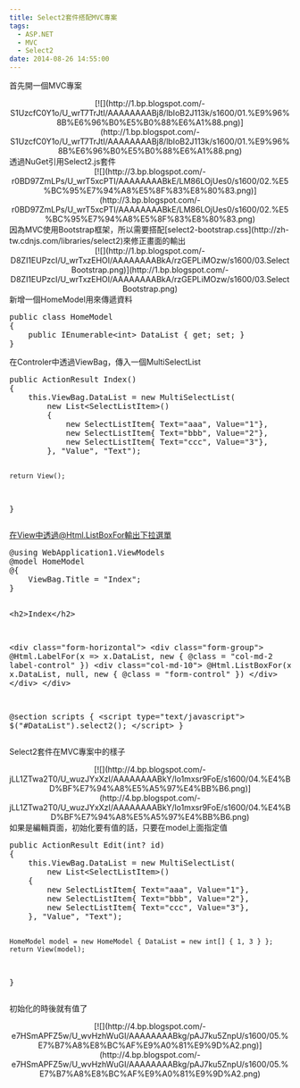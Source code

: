 ```yaml
---
title: Select2套件搭配MVC專案
tags:
  - ASP.NET
  - MVC
  - Select2
date: 2014-08-26 14:55:00
---
```


首先開一個MVC專案
<div class="separator" style="clear: both; text-align: center;">[![](http://1.bp.blogspot.com/-S1UzcfC0Y1o/U_wrT7TrJtI/AAAAAAAABj8/lbIoB2J113k/s1600/01.%E9%96%8B%E6%96%B0%E5%B0%88%E6%A1%88.png)](http://1.bp.blogspot.com/-S1UzcfC0Y1o/U_wrT7TrJtI/AAAAAAAABj8/lbIoB2J113k/s1600/01.%E9%96%8B%E6%96%B0%E5%B0%88%E6%A1%88.png)</div>
透過NuGet引用Select2.js套件
<div class="separator" style="clear: both; text-align: center;">[![](http://3.bp.blogspot.com/-r0BD97ZmLPs/U_wrT5xcPTI/AAAAAAAABkE/LM86LOjUes0/s1600/02.%E5%BC%95%E7%94%A8%E5%8F%83%E8%80%83.png)](http://3.bp.blogspot.com/-r0BD97ZmLPs/U_wrT5xcPTI/AAAAAAAABkE/LM86LOjUes0/s1600/02.%E5%BC%95%E7%94%A8%E5%8F%83%E8%80%83.png)</div>
因為MVC使用Bootstrap框架，所以需要搭配[select2-bootstrap.css](http://zh-tw.cdnjs.com/libraries/select2)來修正畫面的輸出
<div class="separator" style="clear: both; text-align: center;">[![](http://1.bp.blogspot.com/-D8ZI1EUPzcI/U_wrTxzEHOI/AAAAAAAABkA/rzGEPLiMOzw/s1600/03.SelectBootstrap.png)](http://1.bp.blogspot.com/-D8ZI1EUPzcI/U_wrTxzEHOI/AAAAAAAABkA/rzGEPLiMOzw/s1600/03.SelectBootstrap.png)</div>
新增一個HomeModel用來傳遞資料
<div><pre class="brush:csharp">public class HomeModel
{
    public IEnumerable&lt;int&gt; DataList { get; set; }
}
</pre><div>
在Controler中透過ViewBag，傳入一個MultiSelectList
<div><pre class="brush:csharp">public ActionResult Index()
{
    this.ViewBag.DataList = new MultiSelectList(
        new List&lt;SelectListItem&gt;()
        {
            new SelectListItem{ Text="aaa", Value="1"},
            new SelectListItem{ Text="bbb", Value="2"},
            new SelectListItem{ Text="ccc", Value="3"},
        }, "Value", "Text");

    return View();
}
</pre><div>
在View中透過@Html.ListBoxFor輸出下拉選單
<div><pre class="brush:html">@using WebApplication1.ViewModels
@model HomeModel
@{
    ViewBag.Title = "Index";
}

&lt;h2&gt;Index&lt;/h2&gt;

&lt;div class="form-horizontal"&gt;
    &lt;div class="form-group"&gt;
        @Html.LabelFor(x =&gt; x.DataList, new { @class = "col-md-2 label-control" })
        &lt;div class="col-md-10"&gt;
            @Html.ListBoxFor(x =&gt; x.DataList, null, new { @class = "form-control" })
        &lt;/div&gt;
    &lt;/div&gt;
&lt;/div&gt;

@section scripts
{
    &lt;script type="text/javascript"&gt;
        $("#DataList").select2();
    &lt;/script&gt;
}
</pre><div>
Select2套件在MVC專案中的樣子
<div class="separator" style="clear: both; text-align: center;">[![](http://4.bp.blogspot.com/-jLL1ZTwa2T0/U_wuzJYxXzI/AAAAAAAABkY/lo1mxsr9FoE/s1600/04.%E4%BD%BF%E7%94%A8%E5%A5%97%E4%BB%B6.png)](http://4.bp.blogspot.com/-jLL1ZTwa2T0/U_wuzJYxXzI/AAAAAAAABkY/lo1mxsr9FoE/s1600/04.%E4%BD%BF%E7%94%A8%E5%A5%97%E4%BB%B6.png)</div>
如果是編輯頁面，初始化要有值的話，只要在model上面指定值
<div><pre class="brush:csharp">public ActionResult Edit(int? id)
{
    this.ViewBag.DataList = new MultiSelectList(
        new List&lt;SelectListItem&gt;()
    {
        new SelectListItem{ Text="aaa", Value="1"},
        new SelectListItem{ Text="bbb", Value="2"},
        new SelectListItem{ Text="ccc", Value="3"},
    }, "Value", "Text");

    HomeModel model = new HomeModel { DataList = new int[] { 1, 3 } };
    return View(model);
}
</pre><div>
初始化的時後就有值了
<div class="separator" style="clear: both; text-align: center;">[![](http://4.bp.blogspot.com/-e7HSmAPFZ5w/U_wvHzhWuGI/AAAAAAAABkg/pAJ7ku5ZnpU/s1600/05.%E7%B7%A8%E8%BC%AF%E9%A0%81%E9%9D%A2.png)](http://4.bp.blogspot.com/-e7HSmAPFZ5w/U_wvHzhWuGI/AAAAAAAABkg/pAJ7ku5ZnpU/s1600/05.%E7%B7%A8%E8%BC%AF%E9%A0%81%E9%9D%A2.png)</div>

</div></div></div></div></div></div></div></div>